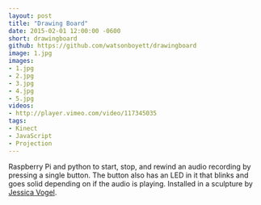 ```yaml
---
layout: post
title: "Drawing Board"
date: 2015-02-01 12:00:00 -0600
short: drawingboard
github: https://github.com/watsonboyett/drawingboard
image: 1.jpg
images:
- 1.jpg
- 2.jpg
- 3.jpg
- 4.jpg
- 5.jpg
videos: 
- http://player.vimeo.com/video/117345035
tags: 
- Kinect
- JavaScript
- Projection
---
```



Raspberry Pi and python to start, stop, and rewind an audio recording by pressing a single button. The button also has an LED in it that blinks and goes solid depending on if the audio is playing. Installed in a sculpture by [Jessica Vogel](http://jessicavogel.com).
